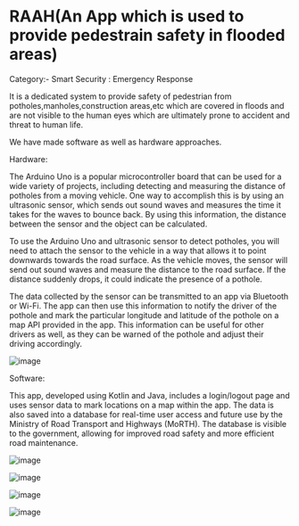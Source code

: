 # RAAH(An App which is used to provide pedestrain safety in flooded areas)
Category:- Smart Security : Emergency Response

It is a dedicated system to provide safety of pedestrian from potholes,manholes,construction areas,etc which are covered in floods and are not visible to the human eyes which are ultimately prone to accident and threat to human life.

We have made software as well as hardware approaches.

Hardware:

The Arduino Uno is a popular microcontroller board that can be used for a wide variety of projects, including detecting and measuring the distance of potholes from a moving vehicle. One way to accomplish this is by using an ultrasonic sensor, which sends out sound waves and measures the time it takes for the waves to bounce back. By using this information, the distance between the sensor and the object can be calculated.

To use the Arduino Uno and ultrasonic sensor to detect potholes, you will need to attach the sensor to the vehicle in a way that allows it to point downwards towards the road surface. As the vehicle moves, the sensor will send out sound waves and measure the distance to the road surface. If the distance suddenly drops, it could indicate the presence of a pothole.

The data collected by the sensor can be transmitted to an app via Bluetooth or Wi-Fi. The app can then use this information to notify the driver of the pothole and mark the particular longitude and latitude of the pothole on a map API provided in the app. This information can be useful for other drivers as well, as they can be warned of the pothole and adjust their driving accordingly.

![image](https://user-images.githubusercontent.com/92935580/233885880-aad508b9-2b6f-4d74-a1f2-9d1c011210c2.png)


Software:

This app, developed using Kotlin and Java, includes a login/logout page and uses sensor data to mark locations on a map within the app. The data is also saved into a database for real-time user access and future use by the Ministry of Road Transport and Highways (MoRTH). The database is visible to the government, allowing for improved road safety and more efficient road maintenance.

![image](https://user-images.githubusercontent.com/92935580/233886480-41850a24-f5c9-4dce-bbbc-a10d6bfd387c.png)

![image](https://user-images.githubusercontent.com/92935580/233886548-20d33c6b-2db1-4fbc-a597-50c5fed7ec00.png)

![image](https://user-images.githubusercontent.com/92935580/233886594-1e434b61-c027-45be-86ad-37bbfc7a6523.png)

![image](https://user-images.githubusercontent.com/92935580/233886646-4d09b0c4-335a-434f-a3e4-d6980ee1fa27.png)





